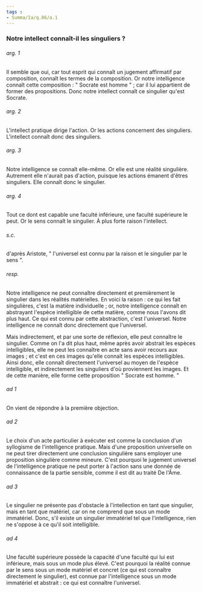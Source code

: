 ```yaml
---
tags : 
- Summa/Ia/q.86/a.1
---
```


### Notre intellect connaît-il les singuliers ?



###### arg. 1
Il semble que oui, car tout esprit qui connaît un jugement affirmatif par composition, connaît les termes de la composition. Or notre intelligence connaît cette composition : " Socrate est homme " ; car il lui appartient de former des propositions. Donc notre intellect connaît ce singulier qu'est Socrate. 

###### arg. 2
L'intellect pratique dirige l'action. Or les actions concernent des singuliers. L'intellect connaît donc des singuliers. 

###### arg. 3
Notre intelligence se connaît elle-même. Or elle est une réalité singulière. Autrement elle n'aurait pas d'action, puisque les actions émanent d'êtres singuliers. Elle connaît donc le singulier. 

###### arg. 4
Tout ce dont est capable une faculté inférieure, une faculté supérieure le peut. Or le sens connaît le singulier. À plus forte raison l'intellect. 

###### s.c.
d'après Aristote, " l'universel est connu par la raison et le singulier par le sens ". 

###### resp.
Notre intelligence ne peut connaître directement et premièrement le singulier dans les réalités matérielles. En voici la raison : ce qui les fait singulières, c'est la matière individuelle ; or, notre intelligence connaît en abstrayant l'espèce intelligible de cette matière, comme nous l'avons dit plus haut. Ce qui est connu par cette abstraction, c'est l'universel. Notre intelligence ne connaît donc directement que l'universel. 

Mais indirectement, et par une sorte de réflexion, elle peut connaître le singulier. Comme on l'a dit plus haut, même après avoir abstrait les espèces intelligibles, elle ne peut les connaître en acte sans avoir recours aux images ; et c'est en ces images qu'elle connaît les espèces intelligibles. Ainsi donc, elle connaît directement l'universel au moyen de l'espèce intelligible, et indirectement les singuliers d'où proviennent les images. Et de cette manière, elle forme cette proposition " Socrate est homme. " 

###### ad 1
On vient de répondre à la première objection. 

###### ad 2
Le choix d'un acte particulier à exécuter est comme la conclusion d'un syllogisme de l'intelligence pratique. Mais d'une proposition universelle on ne peut tirer directement une conclusion singulière sans employer une proposition singulière comme mineure. C'est pourquoi le jugement universel de l'intelligence pratique ne peut porter à l'action sans une donnée de connaissance de la partie sensible, comme il est dit au traité De l'Âme. 

###### ad 3
Le singulier ne présente pas d'obstacle à l'intellection en tant que singulier, mais en tant que matériel, car on ne comprend que sous un mode immatériel. Donc, s'il existe un singulier immatériel tel que l'intelligence, rien ne s'oppose à ce qu'il soit intelligible. 

###### ad 4
Une faculté supérieure possède la capacité d'une faculté qui lui est inférieure, mais sous un mode plus élevé. C'est pourquoi la réalité connue par le sens sous un mode matériel et concret (ce qui est connaître directement le singulier), est connue par l'intelligence sous un mode immatériel et abstrait : ce qui est connaître l'universel. 

